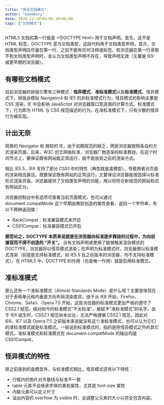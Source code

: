 ```yaml
---
title: "简谈文档模式"
author: "GeekKery"
date: 2020-12-19T04:01:18+08:00
tags: ["文档模式"]
---
```


HTML5 文档的第一行就是 \<!DOCTYPE html> 用于文档声明。首先，这不是 HTML 标签，DOCTYPE 意为文档类型，这段代码用于文档类型声明。其次，文档类型声明应尽量在第一行，之前不能有任何注释或标签，若浏览器在第一行读取不到文档类型声明时，会认为文档类型声明不存在，导致声明无效（主要是 IE9 或更早期的浏览器）。

## 有哪些文档模式

目前浏览器的排版引擎有三种模式：**怪异模式**、**准标准模式**以及**标准模式**。怪异模式下，排版会模拟 Navigator4 和 IE5 的非标准模式行为，怪异模式的影响主要是 CSS 渲染，IE 中会影响 JavaScript 对浏览器窗口宽高值的计算方式。标准模式下，行为即为 HTML 与 CSS 规范描述的行为。在准标准模式下，只有少数的怪异行为被实现。

## 计出无奈

网景的 Navigator 和 微软的 IE，由于初期规范的缺乏，两家浏览器按照各自的方式渲染页面。后来，W3C 创立网络标准，浏览器厂商逐渐向标准靠拢，在这个时间节点上，要保证既有网站能正常运行，就不能放弃之前的渲染方式。

相比 IE5.5，IE6 支持了部分 CSS1 中的特性（典型就是盒模型），导致两者对页面的渲染相去甚远。既要保证既有网站的正常运行，又要保证浏览器能按选择以标准形式渲染页面，浏览器提供了文档类型声明的功能，用以将符合新规范的网站和旧有网站区分。

浏览器控制台中有选项可查看当前页面模式，也可以通过 document.compatMode 这个早期由微软创造的属性查看，返回一个字符串，有以下两种返回值：
 - BackCompat：标准兼容模式未开启
 - CSS1Compat：标准兼容模式已开启


**要而论之，DOCTYPE 本质来说就是在浏览器向标准逐步靠拢的过程中，为向前兼容而不得不创造的 “开关”。** 没有文档声明或使用了能够触发混杂模式的 DOCTYPE，浏览器将以怪异模式渲染；在声明为标准模式时，浏览器便以标准模式渲染（前提是支持标准模式，如 IE5.5 及之前版本的浏览器，均不支持标准模式）。在 HTML5 中，DOCTYPE 的作用（也是唯一作用）就是启用标准模式。

## 准标准模式

那么还有一个准标准模式（Almost Standards Mode）是什么呢？主要是体现在对于表格单元格内垂直方向布局渲染差异，由于从 IE8 开始，Firefox、Chrome、Safari、Opera 7.5 开始，这些浏览器的标准模式更加严格的遵守了 CSS2.1 规范，相对如今的标准模式“不太标准”，被赋予“准标准模式”的名字。由于 IE6 诞生时，CSS2.1 规范尚未出台，无法严格遵循 CSS2.1 规范，因此对 IE6、IE7 以及 Opera 7.5 之前版本来说就没有这个准标准模式，也可以认为它们的准标准模式就是标准模式。一般说到标准模式时，指的是除怪异模式之外的其它模式。准标准模式和标准模式在 document.compatMode 的输出均是 CSS1Compat。

## 怪异模式的特性

除之前提到的盒模型外，与标准模式相比，怪异模式还有以下特性：
 - 行框内的图片对齐基线与标准不一致
 - table 元素不会继承字体的某些属性，尤其是 font-size 属性
 - 内联元素可以定义尺寸
 - 溢出内容的 overflow 为 visible 时，会调整父元素的大小以完全包含内容。
